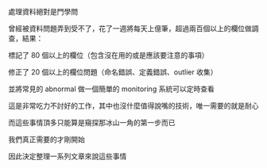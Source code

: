 處理資料絕對是門學問

曾經被資料問題弄到受不了，花了一週將每天上億筆，超過兩百個以上的欄位做調查，結果：

標記了 80 個以上的欄位（包含沒在用的或是應該要注意的事項）

修正了 20 個以上的欄位問題（命名錯誤、定義錯誤、outlier 收集）

並將常見的 abnormal 做一個簡單的 monitoring 系統可以定時查看

這是非常吃力不討好的工作，其中也沒什麼值得說嘴的技術，唯一需要的就是耐心

而這些事情頂多只能算是窺探那冰山一角的第一步而已

我們真正需要的才剛開始

因此決定整理一系列文章來說這些事情